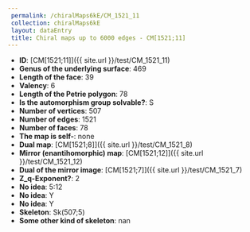 ```yaml
--- 
 permalink: /chiralMaps6kE/CM_1521_11 
 collection: chiralMaps6kE
 layout: dataEntry
 title: Chiral maps up to 6000 edges - CM[1521;11]
---
```


- **ID**: [CM[1521;11]]({{ site.url }}/test/CM_1521_11)
- **Genus of the underlying surface**: 469
- **Length of the face**: 39
- **Valency**: 6
- **Length of the Petrie polygon**: 78
- **Is the automorphism group solvable?**: S
- **Number of vertices**: 507
- **Number of edges**: 1521
- **Number of faces**: 78
- **The map is self-**: none
- **Dual map**: [CM[1521;8]]({{ site.url }}/test/CM_1521_8)
- **Mirror (enantihomorphic) map**: [CM[1521;12]]({{ site.url }}/test/CM_1521_12)
- **Dual of the mirror image**: [CM[1521;7]]({{ site.url }}/test/CM_1521_7)
- **Z_q-Exponent?**: 2
- **No idea**:  5:12
- **No idea**: Y
- **No idea**: Y
- **Skeleton**: Sk(507;5)
- **Some other kind of skeleton**: nan
